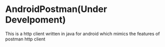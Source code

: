 # AndroidPostman(Under Develpoment)

This is a http client written in java for android which mimics the features of postman http client
